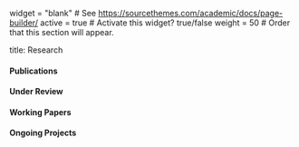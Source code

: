 

widget = "blank"  # See https://sourcethemes.com/academic/docs/page-builder/
active = true  # Activate this widget? true/false
weight = 50  # Order that this section will appear.


title: Research


#### Publications 


#### Under Review


#### Working Papers


#### Ongoing Projects



